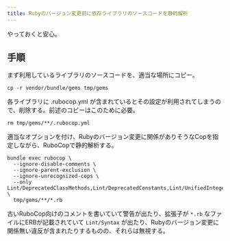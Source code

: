 ```yaml
---
title: Rubyのバージョン変更前に依存ライブラリのソースコードを静的解析
---
```


やっておくと安心。

## 手順

まず利用しているライブラリのソースコードを、適当な場所にコピー。

```
cp -r vendor/bundle/gems tmp/gems
```

各ライブラリに .rubocop.yml が含まれているとその設定が利用されてしまうので、削除する。前述のコピーはこのために必要。

```
rm tmp/gems/**/.rubocop.yml
```

適当なオプションを付け、Rubyのバージョン変更に関係がありそうなCopを指定しながら、RuboCopで静的解析する。

```
bundle exec rubocop \
  --ignore-disable-comments \
  --ignore-parent-exclusion \
  --ignore-unrecognized-cops \
  --only Lint/DeprecatedClassMethods,Lint/DeprecatedConstants,Lint/UnifiedInteger \
  tmp/gems/**/*.rb
```

古いRuboCop向けのコメントを書いていて警告が出たり、拡張子が `*.rb` なファイルにERBが記載されていて `Lint/Syntax` が出たり、Rubyのバージョン変更に関係無い違反が含まれたりするものの、それらは無視する。
